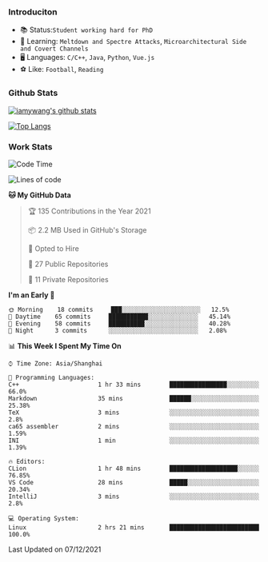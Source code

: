 ### Introduciton

- 📚 Status:`Student working hard for PhD`
- 🔎 Learning: `Meltdown and Spectre Attacks`, `Microarchitectural Side and Covert Channels`
- 🖥️ Languages: `C/C++`, `Java`, `Python`, `Vue.js`
- ⚽ Like: `Football`, `Reading`

### Github Stats

[![iamywang's github stats](https://github-readme-stats.vercel.app/api?username=iamywang&count_private=true&show_icons=true)]()

[![Top Langs](https://github-readme-stats.vercel.app/api/top-langs/?username=iamywang&layout=compact)]()

### Work Stats

<!--START_SECTION:waka-->
![Code Time](http://img.shields.io/badge/Code%20Time-4%20hrs%202%20mins-blue)

![Lines of code](https://img.shields.io/badge/From%20Hello%20World%20I%27ve%20Written-532%20Thousand%20lines%20of%20code-blue)

**🐱 My GitHub Data** 

> 🏆 135 Contributions in the Year 2021
 > 
> 📦 2.2 MB Used in GitHub's Storage 
 > 
> 💼 Opted to Hire
 > 
> 📜 27 Public Repositories 
 > 
> 🔑 11 Private Repositories  
 > 
**I'm an Early 🐤** 

```text
🌞 Morning    18 commits     ███░░░░░░░░░░░░░░░░░░░░░░   12.5% 
🌆 Daytime    65 commits     ███████████░░░░░░░░░░░░░░   45.14% 
🌃 Evening    58 commits     ██████████░░░░░░░░░░░░░░░   40.28% 
🌙 Night      3 commits      ░░░░░░░░░░░░░░░░░░░░░░░░░   2.08%

```


📊 **This Week I Spent My Time On** 

```text
⌚︎ Time Zone: Asia/Shanghai

💬 Programming Languages: 
C++                      1 hr 33 mins        ████████████████░░░░░░░░░   66.0% 
Markdown                 35 mins             ██████░░░░░░░░░░░░░░░░░░░   25.38% 
TeX                      3 mins              ░░░░░░░░░░░░░░░░░░░░░░░░░   2.8% 
ca65 assembler           2 mins              ░░░░░░░░░░░░░░░░░░░░░░░░░   1.59% 
INI                      1 min               ░░░░░░░░░░░░░░░░░░░░░░░░░   1.39%

🔥 Editors: 
CLion                    1 hr 48 mins        ███████████████████░░░░░░   76.85% 
VS Code                  28 mins             █████░░░░░░░░░░░░░░░░░░░░   20.34% 
IntelliJ                 3 mins              ░░░░░░░░░░░░░░░░░░░░░░░░░   2.8%

💻 Operating System: 
Linux                    2 hrs 21 mins       █████████████████████████   100.0%

```


 Last Updated on 07/12/2021
<!--END_SECTION:waka-->
